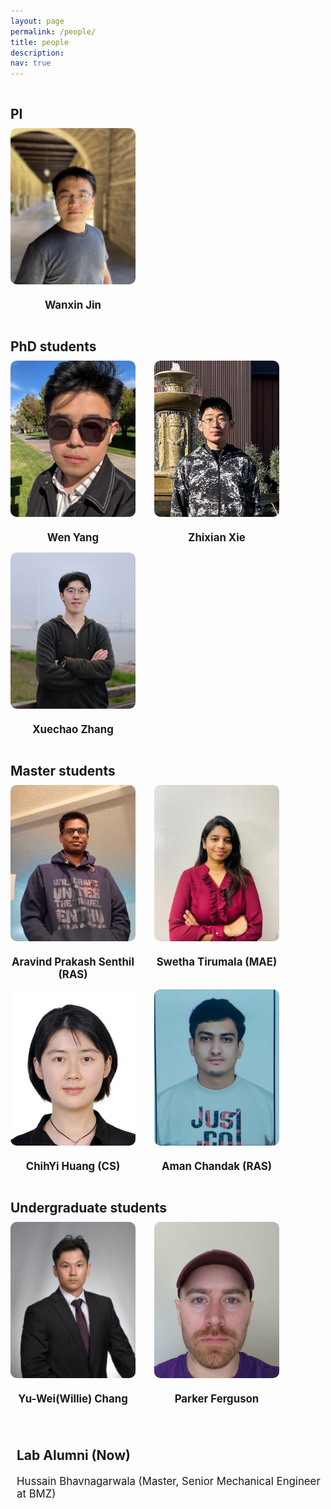 ```yaml
---
layout: page
permalink: /people/
title: people 
description:
nav: true
---
```



<style>
.container {
  display: flex;
  flex-wrap: wrap;
  justify-content: flex-start; /* Align items to the start of the row */
  text-align: center;
}

.title {
  flex-basis: 100%;
  text-align: left;
  margin-bottom: 10px;
  font-weight: bold;
  font-size: 1.5em;
  margin-top: 30px;
}

.member {
  width: 200px;
  margin-right: 30px;
  text-align: center;
}

.member a {
  display: inline-block;
  width: 100%;
  height: auto;
  text-decoration: none;
  color: inherit;
}


.member img {
  width: 200px;
  height: 250px; /* Set a fixed height */
  object-fit: cover;
  object-position: center;
  border-radius: 10px;
  margin-bottom: 10px;
}

.member h2 {
  margin-top: 10px;
  font-size: 1.2em;
}

.member p {
  font-size: 0.9em;
  margin-top: 5px;
}

.member:hover {
  opacity: 0.8;
}




.alumni-container {
  width: 200%;
  margin-top: 20px;
  text-align: left; /* Ensure text is left-aligned */
  padding-left: 10px; /* Adjust left padding to align with the container's padding */

}

.alumni-container .alumni-title {
  text-align: left;
  font-weight: bold;
  font-size: 1.5em;
  margin-bottom: 10px;
}

.alumni-container .alumni-list {
  list-style-type: none;
  padding: 0;
}

.alumni-container .alumni-list li {
  display: flex;
  justify-content: flex-start; /* Align items to the start of the row */
  padding: 5px 0;
  /* border-bottom: 1px solid #ddd; */
  font-size: 1.2em; /* Increase font size */
}

.alumni-container .alumni-list li span {
  flex: 1;
}

</style>







<body>



<div class="container">


  <div class="title">PI</div>
  <div  class="member">
    <a href="https://irislab.tech/" target="_blank" >
	<img src="/collections/photo/profiles/wanxin_jin.jpeg" alt="Wanxin Jin">
    <h2>Wanxin Jin</h2>
	</a>
  </div>



  <div class="title">PhD students</div>
  <div  class="member">
    <a >
	<img src="/collections/photo/profiles/wen_yang.jpg" alt="Wen Yang">
    <h2>Wen Yang</h2>
	</a>
  </div>

  <div  class="member">
    <a href="https://zhi-xian-xie.github.io/" target="_blank">
	<img src="/collections/photo/profiles/zhixian_xie3.jpeg" alt="Zhixian Xie">
    <h2>Zhixian Xie</h2>
	</a>
  </div>


  <div  class="member">
    <a href="https://www.linkedin.com/in/sszxc/" target="_blank">
	<img src="/collections/photo/profiles/xuechao_zhang.jpg" alt="Xuechao Zhang">
    <h2>Xuechao Zhang</h2>
	</a>
  </div>







  <div class="title">Master students</div>
  <div  class="member">
        <a href="https://saravindprakash96.wixsite.com/aravind-prakash-sent" target="_blank">
	<img src="/collections/photo/profiles/aravind_senthil.jpg" alt="Aravind Prakash Senthil">
    <h2>Aravind Prakash Senthil (RAS)</h2>
	</a>
  </div>

  <div  class="member">
     <a href="https://www.linkedin.com/in/st1920/?originalSubdomain=in" target="_blank">
	<img src="/collections/photo/profiles/swetha_tirumala.jpg" alt="Swetha Tirumala">
    <h2>Swetha Tirumala (MAE)</h2>
	</a>
  </div>


  <div  class="member">
    <a href="https://github.com/krazyjoy" target="_blank">
	<img src="/collections/photo/profiles/joy_huang.jpg" alt="ChihYi Huang">
    <h2>ChihYi Huang (CS)</h2>
	</a>
  </div>

  <div  class="member">
	<img src="/collections/photo/profiles/Aman_Chandak.JPG" alt="Aman Chandak">
    <h2>Aman Chandak (RAS)</h2>
  </div>



  <div class="title">Undergraduate students</div>

  <div  class="member">
    <a >
	<img src="/collections/photo/profiles/willie_chang.jpg" alt="Willie Change">
    <h2>Yu-Wei(Willie) Chang</h2>
	</a>
  </div>


  <div  class="member">
    <a >
	<img src="/collections/photo/profiles/parker_ferguson.jpg" alt="Parker Ferguson">
    <h2>Parker Ferguson</h2>
	</a>
  </div>


</div>


<br>
<br>

<div class="alumni-container">
  <div class="alumni-title">Lab Alumni (Now)</div>
  <ul class="alumni-list">
    <li><span>Hussain Bhavnagarwala (Master, Senior Mechanical Engineer at BMZ)</span><span></span></li>
  </ul>
</div>


</body>

